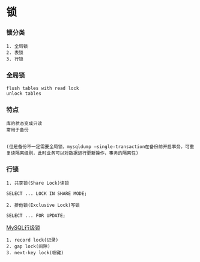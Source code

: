 # 锁

### 锁分类
```
1. 全局锁
2. 表锁
3. 行锁
```


### 全局锁 
```
flush tables with read lock
unlock tables
```

### 特点
```
库的状态变成只读
常用于备份


(但是备份不一定需要全局锁，mysqldump –single-transaction在备份前开启事务，可重复读隔离级别，此时业务可以对数据进行更新操作，事务的隔离性)
```

### 行锁

```
1. 共享锁(Share Lock)读锁

SELECT ... LOCK IN SHARE MODE;

2. 排他锁(Exclusive Lock)写锁

SELECT ... FOR UPDATE;

```

[MySQL行级锁](https://cloud.tencent.com/developer/article/2031752)

```
1. record lock(记录)
2. gap lock(间隙)
3. next-key lock(临键)
```

